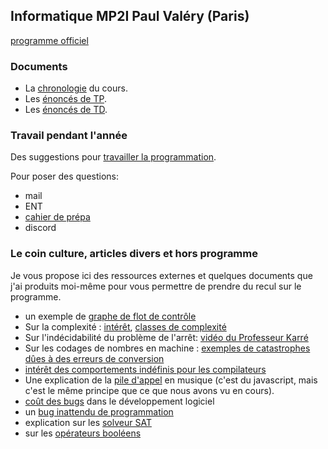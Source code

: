 ## Informatique MP2I Paul Valéry (Paris)

[programme officiel](https://cache.media.education.gouv.fr/file/SPE1-MEN-MESRI-4-2-2021/64/6/spe777_annexe_1373646.pdf)

<!-- ### Pendant les vacances entre la MP2I et la MPI

[cahier de vacances](https://ineskkk.github.io/cahier-de-vacances/)
-->

### Documents

* La [chronologie](Cours) du cours.
* Les [énoncés de TP](TP2022-2023).
* Les [énoncés de TD](TD2022-2023).


<!-- La base utilisée pour illustrer les cours est empruntée à -->
<!-- [Northeastern -->
<!-- University](https://raw.githubusercontent.com/northeastern-datalab/cs3200-activities/master/sql/300-SmallIMDB.txt). Et j'utiliserai [litecli](litecli.com/) comme client (pour la coloration et surtout la complétion automatique). -->

<!-- #### Quelques compléments en réponses aux questions:

* [exemple de codage d'un réel en flottant](https://cahier-de-prepa.fr/mp2i-pv/download?id=32)
-->

<!-- ### Le TD

Correction de la [question 15 du TD4](https://youtu.be/U2yNvtQT4u8). -->

### Travail pendant l'année

Des suggestions pour [travailler la programmation](TP/environnement.md).

Pour poser des questions:

* mail
* ENT
* [cahier de prépa](https://cahier-de-prepa.fr/mp2i-pv/)
* discord

### Le coin culture, articles divers et hors programme
Je vous propose ici des ressources externes et quelques documents que
j'ai produits moi-même pour vous permettre de prendre du recul sur le
programme.

* un exemple de [graphe de flot de contrôle](https://imgs.xkcd.com/comics/physics_safety_tip.png)
* Sur la complexité :
  [intérêt](https://www.lemonde.fr/blog/binaire/2021/04/16/henri-potier-a-lecole-de-la-complexite/),
  [classes de complexité](https://interstices.info/la-theorie-de-la-complexite-algorithmique/)
* Sur l'indécidabilité du problème de l'arrêt: [vidéo du Professeur Karré](https://www.youtube.com/watch?v=13O1qhX4Bqo)
* Sur les codages de nombres en machine : [exemples de catastrophes
  dûes à des erreurs de conversion](https://www.iro.umontreal.ca/~mignotte/IFT2425/Disasters.html)
* [intérêt des comportements indéfinis pour les compilateurs](https://www.youtube.com/watch?app=desktop&v=yG1OZ69H_-o)
* Une explication de la [pile
  d'appel](https://www.youtube.com/watch?v=-PX0BV9hGZY) en musique
  (c'est du javascript, mais c'est le même principe que ce que nous
  avons vu en cours).
* [coût des
  bugs](https://medium.com/@ryancohane/financial-cost-of-software-bugs-51b4d193f107)
  dans le développement logiciel
* un [bug inattendu de programmation](https://arstechnica.com/cars/2022/02/radio-station-snafu-in-seattle-bricks-some-mazda-infotainment-systems/)
* explication sur les [solveur SAT](https://www.youtube.com/watch?v=hegPyaLJhGM)
* sur les [opérateurs booléens](https://twitter.com/mikeinspace/status/1503754795848450061)
